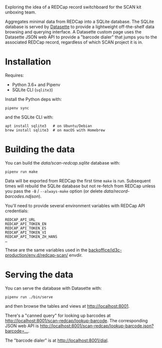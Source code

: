 Exploring the idea of a REDCap record switchboard for the SCAN kit unboxing
team.

Aggregates minimal data from REDCap into a SQLite database.  The SQLite
database is served by [Datasette](https://datasette.readthedocs.io) to provide
a lightweight off-the-shelf data browsing and querying interface.  A Datasette
custom page uses the Datasette JSON web API to provide a "barcode dialer" that
jumps you to the associated REDCap record, regardless of which SCAN project it
is in.


# Installation

Requires:

* Python 3.6+ and Pipenv
* SQLite CLI (`sqlite3`)

Install the Python deps with:

    pipenv sync

and the SQLite CLI with:

    apt install sqlite3   # on Ubuntu/Debian
    brew install sqlite3  # on macOS with Homebrew


# Building the data

You can build the _data/scan-redcap.sqlite_ database with:

    pipenv run make

Data will be exported from REDCap the first time `make` is run.  Subsequent
times will rebuild the SQLite database but not re-fetch from REDCap unless you
pass the `-B` / `--always-make` option (or delete
_data/record-barcodes.ndjson_).

You'll need to provide several environment variables with REDCap API
credentials:

    REDCAP_API_URL
    REDCAP_API_TOKEN_EN
    REDCAP_API_TOKEN_ES
    REDCAP_API_TOKEN_VI
    REDCAP_API_TOKEN_ZH_HANS
    …

These are the same variables used in the [backoffice/id3c-production/env.d/redcap-scan/](https://github.com/seattleflu/backoffice/tree/master/id3c-production/env.d/redcap-scan/)
envdir.


# Serving the data

You can serve the database with Datasette with:

    pipenv run ./bin/serve

and then browse the tables and views at <http://localhost:8001>.

There's a "canned query" for looking up barcodes at
<http://localhost:8001/scan-redcap/lookup-barcode>.  The corresponding JSON web
API is <http://localhost:8001/scan-redcap/lookup-barcode.json?barcode=…>.

The "barcode dialer" is at <http://localhost:8001/dial>.
